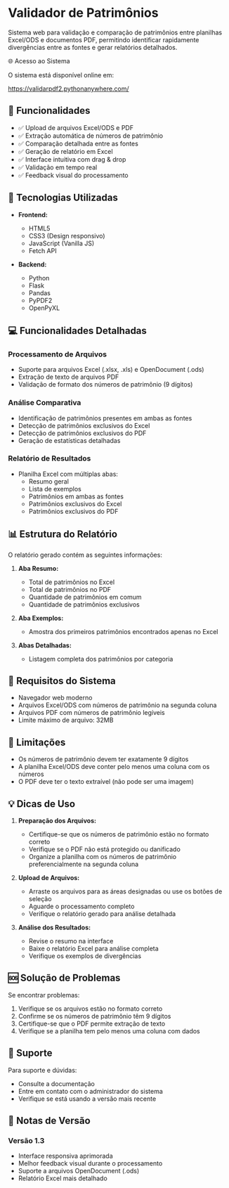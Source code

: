 # Validador de Patrimônios

Sistema web para validação e comparação de patrimônios entre planilhas Excel/ODS e documentos PDF, permitindo identificar rapidamente divergências entre as fontes e gerar relatórios detalhados.

🌐 Acesso ao Sistema

O sistema está disponível online em:

https://validarpdf2.pythonanywhere.com/

## 🌟 Funcionalidades

- ✅ Upload de arquivos Excel/ODS e PDF
- ✅ Extração automática de números de patrimônio
- ✅ Comparação detalhada entre as fontes
- ✅ Geração de relatório em Excel
- ✅ Interface intuitiva com drag & drop
- ✅ Validação em tempo real
- ✅ Feedback visual do processamento

## 🚀 Tecnologias Utilizadas

- **Frontend:**
  - HTML5
  - CSS3 (Design responsivo)
  - JavaScript (Vanilla JS)
  - Fetch API

- **Backend:**
  - Python
  - Flask
  - Pandas
  - PyPDF2
  - OpenPyXL

## 💻 Funcionalidades Detalhadas

### Processamento de Arquivos
- Suporte para arquivos Excel (.xlsx, .xls) e OpenDocument (.ods)
- Extração de texto de arquivos PDF
- Validação de formato dos números de patrimônio (9 dígitos)

### Análise Comparativa
- Identificação de patrimônios presentes em ambas as fontes
- Detecção de patrimônios exclusivos do Excel
- Detecção de patrimônios exclusivos do PDF
- Geração de estatísticas detalhadas

### Relatório de Resultados
- Planilha Excel com múltiplas abas:
  - Resumo geral
  - Lista de exemplos
  - Patrimônios em ambas as fontes
  - Patrimônios exclusivos do Excel
  - Patrimônios exclusivos do PDF

## 📊 Estrutura do Relatório

O relatório gerado contém as seguintes informações:

1. **Aba Resumo:**
   - Total de patrimônios no Excel
   - Total de patrimônios no PDF
   - Quantidade de patrimônios em comum
   - Quantidade de patrimônios exclusivos

2. **Aba Exemplos:**
   - Amostra dos primeiros patrimônios encontrados apenas no Excel

3. **Abas Detalhadas:**
   - Listagem completa dos patrimônios por categoria

## 🔧 Requisitos do Sistema

- Navegador web moderno
- Arquivos Excel/ODS com números de patrimônio na segunda coluna
- Arquivos PDF com números de patrimônio legíveis
- Limite máximo de arquivo: 32MB

## 🚨 Limitações

- Os números de patrimônio devem ter exatamente 9 dígitos
- A planilha Excel/ODS deve conter pelo menos uma coluna com os números
- O PDF deve ter o texto extraível (não pode ser uma imagem)

## 💡 Dicas de Uso

1. **Preparação dos Arquivos:**
   - Certifique-se que os números de patrimônio estão no formato correto
   - Verifique se o PDF não está protegido ou danificado
   - Organize a planilha com os números de patrimônio preferencialmente na segunda coluna

2. **Upload de Arquivos:**
   - Arraste os arquivos para as áreas designadas ou use os botões de seleção
   - Aguarde o processamento completo
   - Verifique o relatório gerado para análise detalhada

3. **Análise dos Resultados:**
   - Revise o resumo na interface
   - Baixe o relatório Excel para análise completa
   - Verifique os exemplos de divergências

## 🆘 Solução de Problemas

Se encontrar problemas:

1. Verifique se os arquivos estão no formato correto
2. Confirme se os números de patrimônio têm 9 dígitos
3. Certifique-se que o PDF permite extração de texto
4. Verifique se a planilha tem pelo menos uma coluna com dados

## 👥 Suporte

Para suporte e dúvidas:
- Consulte a documentação
- Entre em contato com o administrador do sistema
- Verifique se está usando a versão mais recente

## 📝 Notas de Versão

### Versão 1.3
- Interface responsiva aprimorada
- Melhor feedback visual durante o processamento
- Suporte a arquivos OpenDocument (.ods)
- Relatório Excel mais detalhado
